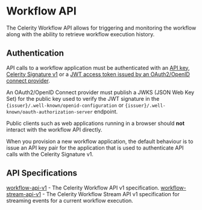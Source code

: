 # Workflow API

The Celerity Workflow API allows for triggering and monitoring the workflow along with the ability to retrieve workflow execution history.

## Authentication

API calls to a workflow application must be authenticated with an [API key](https://celerityframework.io/docs/auth/api-keys), [Celerity Signature v1](https://celerityframework.io/docs/auth/signature-v1) or a [JWT access token issued by an OAuth2/OpenID connect provider](https://celerityframework.io/docs/auth/jwts).

An OAuth2/OpenID Connect provider must publish a JWKS (JSON Web Key Set) for the public key used to verify the JWT signature in the `{issuer}/.well-known/openid-configuration` or `{issuer}/.well-known/oauth-authorization-server` endpoint.

Public clients such as web applications running in a browser should **not** interact with the workflow API directly.

When you provision a new workflow application, the default behaviour is to issue an API key pair for the application that is used to authenticate API calls with the Celerity Signature v1.

## API Specifications

[workflow-api-v1](./workflow-api-v1.yaml) - The Celerity Workflow API v1 specification.
[workflow-stream-api-v1](./workflow-stream-api-v1.yaml) - The Celerity Workflow Stream API v1 specification for streaming events for a current workflow execution.
